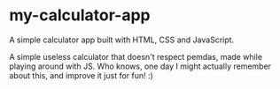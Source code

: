 # my-calculator-app
A simple calculator app built with HTML, CSS and JavaScript.

A simple useless calculator that doesn't respect pemdas, made while playing around with JS.
Who knows, one day I might actually remember about this, and improve it just for fun! :)
